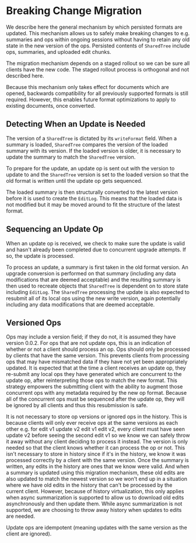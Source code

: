 # Breaking Change Migration

We describe here the general mechanism by which persisted formats are updated.
This mechanism allows us to safely make breaking changes to e.g. summaries and ops within ongoing sessions without having to retain any old state in the new version of the ops.
Persisted contents of `SharedTree` include ops, summaries, and uploaded edit chunks.

The migration mechanism depends on a staged rollout so we can be sure all clients have the new code.
The staged rollout process is orthogonal and not described here.

Because this mechanism only takes effect for documents which are opened, backwards compatibility for all previously supported formats is still required.
However, this enables future format optimizations to apply to existing documents, once converted.

## Detecting When an Update is Needed

The version of a `SharedTree` is dictated by its `writeFormat` field.
When a summary is loaded, `SharedTree` compares the version of the loaded summary with its version.
If the loaded version is older, it is necessary to update the summary to match the `SharedTree` version.

To prepare for the update, an update op is sent out with the version to update to and the `SharedTree` version is set to the loaded version so that the old format is written until the update op gets sequenced.

The loaded summary is then structurally converted to the latest version before it is used to create the `EditLog`.
This means that the loaded data is not modified but it may be moved around to fit the structure of the latest format.

## Sequencing an Update Op

When an update op is received, we check to make sure the update is valid and hasn't already been completed due to concurrent upgrade attempts. If so, the update is processed.

To process an update, a summary is first taken in the old format version.
An upgrade conversion is performed on that summary (including any data modifications that are deemed acceptable) and the resulting summary is then used to recreate objects that `SharedTree` is dependent on to store state including `EditLog`.
The `SharedTree` processing the update is also expected to resubmit all of its local ops using the new write version, again potentially including any data modifications that are deemed acceptable.

## Versioned Ops

Ops may include a version field; if they do not, it is assumed they have version 0.0.2.
For ops that are not update ops, this is an indication of whether or not a client should process an op.
Ops should only be processed by clients that have the same version.
This prevents clients from processing ops that may have mismatched data if they have not yet been appropriately updated.
It is expected that at the time a client receives an update op, they re-submit any local ops they have generated which are concurrent to the update op, after reinterpreting those ops to match the new format.
This strategy empowers the submitting client with the ability to augment those concurrent ops with any metadata required by the new op format.
Because all of the concurrent ops must be sequenced after the update op,
they will be ignored by all clients and thus this resubmission is safe.

It is not necessary to store op versions or ignored ops in the history.
This is because clients will only ever receive ops at the same versions as each other e.g. for edit v1 update v2 edit v1 edit v2, every client must have seen update v2 before seeing the second edit v1 so we know we can safely throw it away without any client deciding to process it instead.
The version is only needed so that the client knows whether it can process the op or not.
This isn't necessary to store in history since if it's in the history, we know it was processed correctly by a client with the same version.
Once the summary is written, any edits in the history are ones that we know were valid.
And when a summary is updated using this migration mechanism, these old edits are also updated to match the newest version so we won't end up in a situation where we have old edits in the history that can't be processed by the current client.
However, because of history virtualization, this only applies when async summarization is supported to allow us to download old edits asynchronously and then update them.
While async summarization is not supported, we are choosing to throw away history when updates to edits are needed.

Update ops are idempotent (meaning updates with the same version as the client are ignored).
